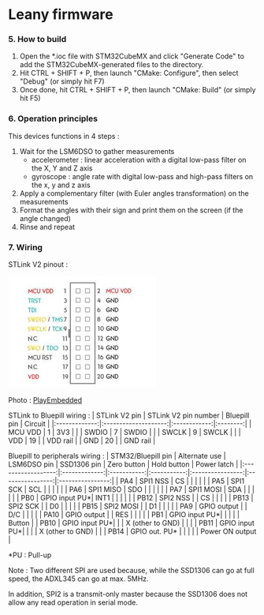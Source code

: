 # Leany firmware

### 5. How to build
1. Open the *.ioc file with STM32CubeMX and click "Generate Code" to add the STM32CubeMX-generated files to the directory.
2. Hit CTRL + SHIFT + P, then launch "CMake: Configure", then select "Debug" (or simply hit F7)
3. Once done, hit CTRL + SHIFT + P, then launch "CMake: Build" (or simply hit F5)

### 6. Operation principles
This devices functions in 4 steps :
1. Wait for the LSM6DSO to gather measurements
    - accelerometer : linear acceleration with a digital low-pass filter on the X, Y and Z axis
    - gyroscope : angle rate with digital low-pass and high-pass filters on the x, y and z axis
2. Apply a complementary filter (with Euler angles transformation) on the measurements
3. Format the angles with their sign and print them on the screen (if the angle changed)
4. Rinse and repeat

### 7. Wiring

STLink V2 pinout :

![](img/STLinkV2_pinout.jpg)

Photo : [PlayEmbedded](https://www.playembedded.org/blog/mikroe-clicker-2-for-stm32-and-stlink-v2/)

STLink to Bluepill wiring :
| STLink V2 pin | STLink V2 pin number | Bluepill pin | Circuit  |
|:-------------:|:--------------------:|:------------:|:--------:|
| MCU VDD       | 1                    | 3V3          |          |
| SWDIO         | 7                    | SWDIO        |          |
| SWCLK         | 9                    | SWCLK        |          |
| VDD           | 19                   |              | VDD rail |
| GND           | 20                   |              | GND rail |

Bluepill to peripherals wiring :
| STM32/Bluepill pin | Alternate use | LSM6DSO pin | SSD1306 pin | Zero button      | Hold button      | Power latch      |
|:------------------:|:-------------:|:-----------:|:-----------:|:----------------:|:----------------:|:----------------:|
| PA4                | SPI1 NSS      | CS          |             |                  |                  |                  |
| PA5                | SPI1 SCK      | SCL         |             |                  |                  |                  |
| PA6                | SPI1 MISO     | SDO         |             |                  |                  |                  |
| PA7                | SPI1 MOSI     | SDA         |             |                  |                  |                  |
| PB0                | GPIO input PU*| INT1        |             |                  |                  |                  |
| PB12               | SPI2 NSS      |             | CS          |                  |                  |                  |
| PB13               | SPI2 SCK      |             | D0          |                  |                  |                  |
| PB15               | SPI2 MOSI     |             | D1          |                  |                  |                  |
| PA9                | GPIO output   |             | D/C         |                  |                  |                  |
| PA10               | GPIO output   |             | RES         |                  |                  |                  |
| PB1                | GPIO input PU*|             |             |                  |                  | Button           |
| PB10               | GPIO input PU*|             |             | X (other to GND) |                  |                  |
| PB11               | GPIO input PU*|             |             |                  | X (other to GND) |                  |
| PB14               | GPIO out. PU* |             |             |                  |                  | Power ON output  |

*PU : Pull-up

Note : Two different SPI are used because, while the SSD1306 can go at full speed, the ADXL345 can go at max. 5MHz.

In addition, SPI2 is a transmit-only master because the SSD1306 does not allow any read operation in serial mode. 
